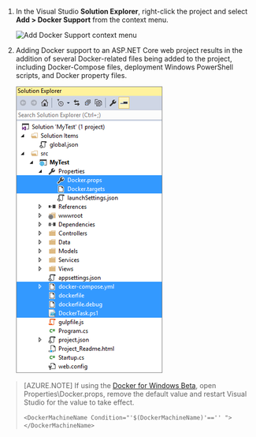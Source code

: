 1. In the Visual Studio **Solution Explorer**, right-click the project and select **Add > Docker Support** from the context menu.

    ![Add Docker Support context menu](media/vs-azure-tools-docker-add-docker-support/docker-support-context-menu.png)

1. Adding Docker support to an ASP.NET Core web project results in the addition of several Docker-related
files being added to the project, including Docker-Compose files, deployment Windows PowerShell scripts, and Docker property files. 

    ![Docker files added to project](media/vs-azure-tools-docker-add-docker-support/docker-files-added.png)
    
> [AZURE.NOTE] If using the [Docker for Windows Beta](https://beta.docker.com), open Properties\Docker.props, remove the default value
> and restart Visual Studio for the value to take effect.
> 
> ```
> <DockerMachineName Condition="'$(DockerMachineName)'=='' "></DockerMachineName>
> ```
